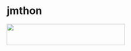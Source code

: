 # jmthon

<p align="left"><a href="https://heroku.com/deploy?template=https://github.com/mizersc11/roz"> <img src="https://img.shields.io/badge/Deploy%20To%20Heroku-purple?style=for-the-badge&logo=heroku" width="320" height="58.45"/></a></p>
